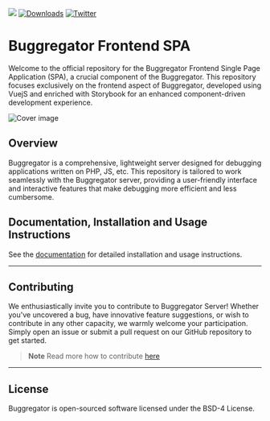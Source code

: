 <a href="https://discord.gg/vDsCD3EKUB"><img src="https://img.shields.io/badge/discord-chat-magenta.svg"></a>
[![Downloads](https://img.shields.io/docker/pulls/butschster/buggregator.svg)](https://hub.docker.com/repository/docker/butschster/buggregator)
[![Twitter](https://img.shields.io/badge/twitter-Follow-blue)](https://twitter.com/buggregator)

# Buggregator Frontend SPA

Welcome to the official repository for the Buggregator Frontend Single Page Application (SPA), a crucial component of the Buggregator. This repository focuses exclusively on the frontend aspect of Buggregator, developed using VuejS and enriched with Storybook for an enhanced component-driven development experience.

![Cover image](https://user-images.githubusercontent.com/773481/208718792-eeae35a6-c5a8-4be4-9474-2b96d222e750.png)

## Overview

Buggregator is a comprehensive, lightweight server designed for debugging applications written on PHP, JS, etc. This repository is tailored to work seamlessly with the Buggregator server, providing a user-friendly interface and interactive features that make debugging more efficient and less cumbersome.

## Documentation, Installation and Usage Instructions

See the [documentation](https://docs.buggregator.dev/) for detailed installation and usage instructions.

---

## Contributing

We enthusiastically invite you to contribute to Buggregator Server! Whether you've uncovered a bug, have innovative feature suggestions, or wish to contribute in any other capacity, we warmly welcome your participation. Simply open an issue or submit a pull request on our GitHub repository to get started.

> **Note**
> Read more how to contribute [here](https://docs.buggregator.dev/contributing/architecture.html)

---

## License

Buggregator is open-sourced software licensed under the BSD-4 License.
